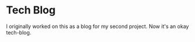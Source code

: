 # Tech Blog 

I originally worked on this as a blog for my second project. Now it's an okay tech-blog.